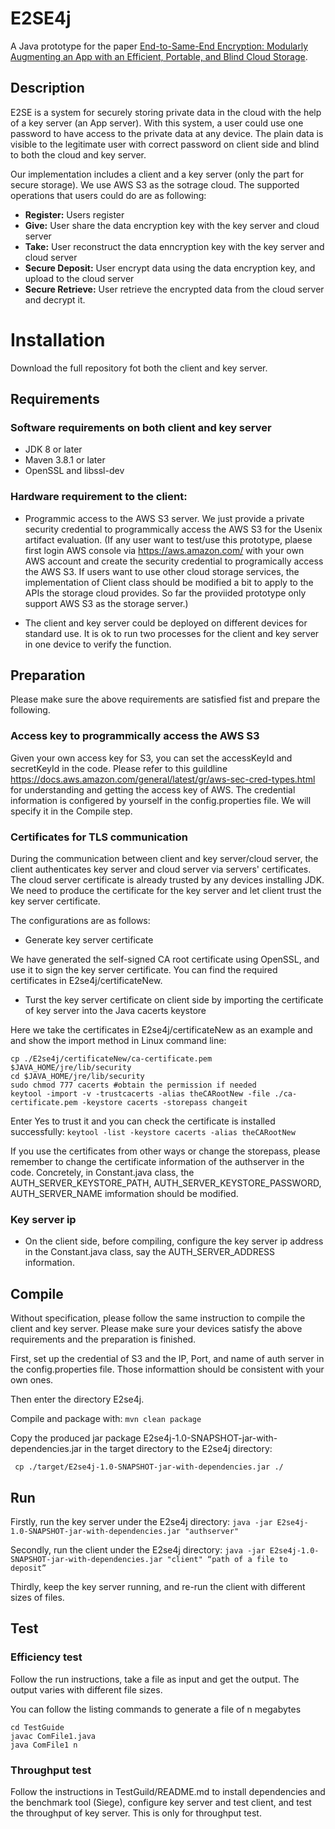# E2SE4j
A Java prototype for the paper [End-to-Same-End Encryption: Modularly Augmenting an App with an Efficient, Portable, and Blind Cloud Storage](https://www.usenix.org/conference/usenixsecurity22/presentation/chen-long).

## Description
E2SE is a system for securely storing private data in the cloud with the help of a key server (an App server).
With this system, a user could use one password to have access to the private data at any device. 
The plain data is visible to the legitimate user with correct password on client side and blind to both the cloud and key server.

Our implementation includes a client and a key server (only the part for secure storage). We use AWS S3 as the sotrage cloud.
The supported operations that users could do are as following:
- **Register:** Users register
- **Give:** User share the data encryption key with the key server and cloud server 
- **Take:** User reconstruct the data enncryption key with the key server and cloud server
- **Secure Deposit:** User encrypt data using the data encryption key, and upload to the cloud server
- **Secure Retrieve:** User retrieve the encrypted data from the cloud server and decrypt it.

# Installation
Download the full repository fot both the client and key server.

## Requirements
### Software requirements on both client and key server

- JDK 8 or later
- Maven 3.8.1 or later
- OpenSSL and libssl-dev

### Hardware requirement to the client: 
- Programmic access to the AWS S3 server. We just provide a private security credential to programmically access the AWS S3 for the Usenix artifact evaluation. 
(If any user want to test/use this prototype, plaese first login AWS console via https://aws.amazon.com/ with your own AWS account and create the security credential to programically access the AWS S3. If users want to use other cloud storage services, the implementation of Client class should be modified a bit to apply to the APIs the storage cloud provides. So far the proviided prototype only support AWS S3 as the storage server.)

- The client and key server could be deployed on different devices for standard use. It is ok to run two processes for the client and key server in one device to verify the function.

## Preparation
Please make sure the above requirements are satisfied fist and prepare the following. 

### Access key to programmically access the AWS S3
Given your own access key for S3, you can set the accessKeyId and secretKeyId in the code. Please refer to this guildline https://docs.aws.amazon.com/general/latest/gr/aws-sec-cred-types.html for understanding and getting the access key of AWS.
The credential information is configered by yourself in the config.properties file. We will specify it in the Compile step.

### Certificates for TLS communication
During the communication between client and key server/cloud server, the client authenticates key server and cloud server via servers' certificates.
The cloud server certificate is already trusted by any devices installing JDK.
We need to produce the certificate for the key server and let client trust the key server certificate.

The configurations are as follows:

- Generate key server certificate

We have generated the self-signed CA root certificate using OpenSSL, and use it to sign the key server certificate. You can find the required certificates in E2se4j/certificateNew.

- Turst the key server certificate on client side by importing the certificate of key server into the Java cacerts keystore

Here we take the certificates in E2se4j/certificateNew as an example and and show the import method in Linux command line:
```
cp ./E2se4j/certificateNew/ca-certificate.pem $JAVA_HOME/jre/lib/security 
cd $JAVA_HOME/jre/lib/security
sudo chmod 777 cacerts #obtain the permission if needed
keytool -import -v -trustcacerts -alias theCARootNew -file ./ca-certificate.pem -keystore cacerts -storepass changeit
```
Enter Yes to trust it and you can check the certificate is installed successfully:
```keytool -list -keystore cacerts -alias theCARootNew ```

If you use the certificates from other ways or change the storepass, please remember to change the certificate information of the authserver in the code. 
Concretely, in Constant.java class, the AUTH_SERVER_KEYSTORE_PATH, AUTH_SERVER_KEYSTORE_PASSWORD, AUTH_SERVER_NAME imformation should be modified.

### Key server ip
- On the client side, before compiling, configure the key server ip address in the Constant.java class, say the AUTH_SERVER_ADDRESS information.


## Compile
Without specification, please follow the same instruction to compile the client and key server. 
Please make sure your devices satisfy the above requirements and the preparation is finished.

First, set up the credential of S3 and the IP, Port, and name of auth server in the config.properties file. Those informattion should be consistent with your own ones.

Then enter the directory E2se4j. 

Compile and package with: ``` mvn clean package ```

Copy the produced jar package E2se4j-1.0-SNAPSHOT-jar-with-dependencies.jar in the target directory to the E2se4j directory:

``` cp ./target/E2se4j-1.0-SNAPSHOT-jar-with-dependencies.jar ./```

## Run
Firstly, run the key server under the E2se4j directory:
```java -jar E2se4j-1.0-SNAPSHOT-jar-with-dependencies.jar "authserver" ```

Secondly, run the client under the E2se4j directory:
```java -jar E2se4j-1.0-SNAPSHOT-jar-with-dependencies.jar "client" “path of a file to deposit” ```

Thirdly, keep the key server running, and re-run the client with different sizes of files.

## Test

###  Efficiency test
Follow the run instructions, take a file as input and get the output. The output varies with different file sizes.

You can follow the listing commands to generate a file of n megabytes
  ```
  cd TestGuide
  javac ComFile1.java
  java ComFile1 n 
  ```
###  Throughput test
Follow the instructions in TestGuild/README.md to install dependencies and the benchmark tool (Siege), configure key server and test client, and test the throughput of key server. This is only for throughput test.
